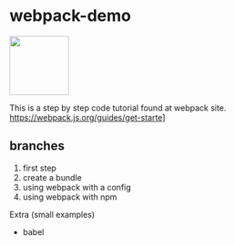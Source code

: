 # webpack-demo

<img src= "https://webpack.js.org/6bc5d8cf78d442a984e70195db059b69.svg" width=104>

This is a step by step code tutorial found at webpack site.
https://webpack.js.org/guides/get-starte]

## branches


1. first step
2. create a bundle
3. using webpack with a config
4. using webpack with npm

Extra (small examples)

* babel 